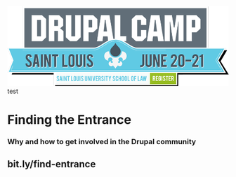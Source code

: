 <img src="custom/images/drupal-camp-st-louis-logo.png" alt="DrupalCamp St. Louis logo">



<!-- .slide: data-background="custom/images/tour-de-donut.jpg" -->
<aside class="ntoes">
test
</aside>


# Finding the Entrance
### Why and how to get involved in the Drupal community



## bit.ly/find-entrance
